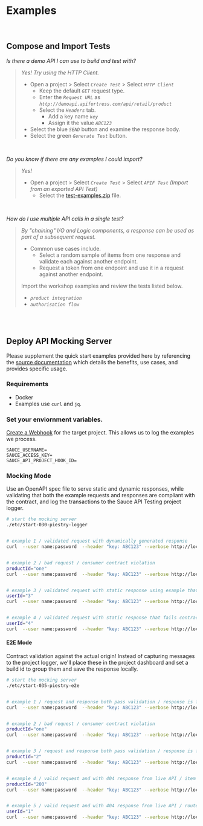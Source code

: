 
# Examples

<br>

## Compose and Import Tests

_Is there a demo API I can use to build and test with?_  
> _Yes! Try using the HTTP Client._
> 
> - Open a project > Select _`Create Test`_ > Select _`HTTP Client`_  
>   - Keep the default _`GET`_ request type.  
>   - Enter the _`Request URL`_ as _`http://demoapi.apifortress.com/api/retail/product`_  
>   - Select the _`Headers`_ tab.
>       - Add a key name _`key`_
>       - Assign it the value _`ABC123`_  
> - Select the blue _`SEND`_ button and examine the response body.
> - Select the green _`Generate Test`_ button.  
> 

<br>

_Do you know if there are any examples I could import?_
> _Yes!_ 
> - Open a project > Select _`Create Test`_ > Select _`APIF Test` (Import from an exported API Test)_  
>   - Select the [test-examples.zip][api-test-example] file.



<br>

_How do I use multiple API calls in a single test?_  

> 
> _By "chaining" I/O and Logic components, a response can be used as part of a subsequent request._  
> - Common use cases include.
>   - Select a random sample of items from one response and validate each against another endpoint. 
>   - Request a token from one endpoint and use it in a request against another endpoint.
>
> 
> Import the workshop examples and review the tests listed below.
> - _`product integration`_
> - _`authorisation flow`_


<br>
<br>


## Deploy API Mocking Server

Please supplement the quick start examples provided here by referencing the [source documentation][api-docs-mocking] which details the benefits, use cases, and provides specific usage.


### Requirements

- Docker
- Examples use `curl` and `jq`.

### Set your enviornment variables.

[Create a Webhook][api-create-webhook] for the target project. This allows us to log the examples we process.


```
SAUCE_USERNAME=
SAUCE_ACCESS_KEY=
SAUCE_API_PROJECT_HOOK_ID=
```

### Mocking Mode

Use an OpenAPI spec file to serve static and dynamic responses, while validating that both the example requests and responses are compliant with the contract, and log the transactions to the Sauce API Testing project logger.

```sh
# start the mocking server
./etc/start-030-piestry-logger


# example 1 / validated request with dynamically generated response
curl  --user name:password  --header "key: ABC123" --verbose http://localhost:6000/api/retail/product |jq


# example 2 / bad request / consumer contract violation
productId="one"
curl  --user name:password  --header "key: ABC123" --verbose http://localhost:6000/api/retail/product/${productId} |jq


# example 3 / validated request with static response using example that has passed schema validation
userId="3"
curl  --user name:password  --header "key: ABC123" --verbose http://localhost:6000/api/user/${userId} |jq


# example 4 / validated request with static response that fails contract
userId="4"
curl  --user name:password  --header "key: ABC123" --verbose http://localhost:6000/api/user/${userId} |jq
```

#### E2E Mode

Contract validation against the actual origin! Instead of capturing messages to the project logger, we'll place these in the project dashboard and set a build id to group them and save the response locally.


```sh
# start the mocking server
./etc/start-035-piestry-e2e


# example 1 / request and response both pass validation / response is from the live API
curl  --user name:password  --header "key: ABC123" --verbose http://localhost:6000/api/retail/product |jq


# example 2 / bad request / consumer contract violation
productId="one"
curl  --user name:password  --header "key: ABC123" --verbose http://localhost:6000/api/retail/product/${productId} |jq


# example 3 / request and response both pass validation / response is from the live API
productId="2"  
curl  --user name:password  --header "key: ABC123" --verbose http://localhost:6000/api/retail/product/${productId} |jq


# example 4 / valid request and with 404 response from live API / item not found
productId="200"
curl  --user name:password  --header "key: ABC123" --verbose http://localhost:6000/api/retail/product/${productId}


# example 5 / valid request and with 404 response from live API / route not found
userId="1"
curl  --user name:password  --header "key: ABC123" --verbose http://localhost:6000/api/user/${userId}
```


[api-test-example]: ./specs/test-examples.zip
[api-docs-mocking]: https://docs.saucelabs.com/api-testing/mocking/
[api-create-webhook]: https://docs.saucelabs.com/api-testing/logger/#running-the-logger